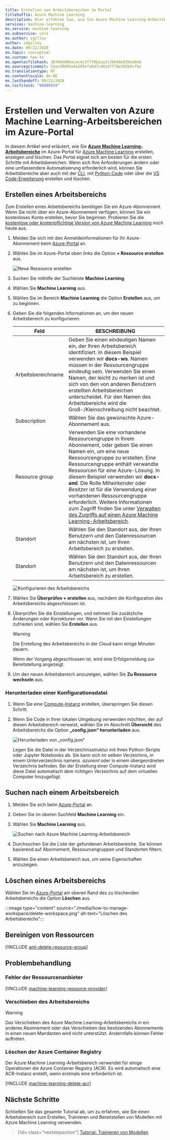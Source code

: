```yaml
---
title: Erstellen von Arbeitsbereichen im Portal
titleSuffix: Azure Machine Learning
description: Hier erfahren Sie, wie Sie Azure Machine Learning-Arbeitsbereiche im Azure-Portal erstellen, anzeigen und löschen.
services: machine-learning
ms.service: machine-learning
ms.subservice: core
ms.author: sgilley
author: sdgilley
ms.date: 09/22/2020
ms.topic: conceptual
ms.custom: how-to
ms.openlocfilehash: 38784b006acac4c3ff70b2aa3c38648e939eddeb
ms.sourcegitcommit: 53acd9895a4a395efa6d7cd41d7f78e392b9cfbe
ms.translationtype: HT
ms.contentlocale: de-DE
ms.lasthandoff: 09/22/2020
ms.locfileid: "90889919"
---
```

# <a name="create-and-manage-azure-machine-learning-workspaces-in-the-azure-portal"></a>Erstellen und Verwalten von Azure Machine Learning-Arbeitsbereichen im Azure-Portal


In diesem Artikel wird erläutert, wie Sie [**Azure Machine Learning-Arbeitsbereiche**](concept-workspace.md) im Azure-Portal für [Azure Machine Learning](overview-what-is-azure-ml.md) erstellen, anzeigen und löschen.  Das Portal eignet sich am besten für die ersten Schritte mit Arbeitsbereichen. Wenn sich Ihre Anforderungen ändern oder eine umfassendere Automatisierung erforderlich wird, können Sie Arbeitsbereiche aber auch mit der [CLI](reference-azure-machine-learning-cli.md), mit [Python-Code](https://docs.microsoft.com/python/api/overview/azure/ml/intro?view=azure-ml-py&preserve-view=true) oder über die [VS Code-Erweiterung](tutorial-setup-vscode-extension.md) erstellen und löschen.

## <a name="create-a-workspace"></a>Erstellen eines Arbeitsbereichs

Zum Erstellen eines Arbeitsbereichs benötigen Sie ein Azure-Abonnement. Wenn Sie nicht über ein Azure-Abonnement verfügen, können Sie ein kostenloses Konto erstellen, bevor Sie beginnen. Probieren Sie die [kostenlose oder kostenpflichtige Version von Azure Machine Learning](https://aka.ms/AMLFree) noch heute aus.

1. Melden Sie sich mit den Anmeldeinformationen für Ihr Azure-Abonnement beim [Azure-Portal](https://portal.azure.com/) an. 

1. Wählen Sie im Azure-Portal oben links die Option **+ Ressource erstellen** aus.

      ![Neue Ressource erstellen](./media/how-to-manage-workspace/create-workspace.gif)

1. Suchen Sie mithilfe der Suchleiste **Machine Learning**.

1. Wählen Sie **Machine Learning** aus.

1. Wählen Sie im Bereich **Machine Learning** die Option **Erstellen** aus, um zu beginnen.

1. Geben Sie die folgenden Informationen an, um den neuen Arbeitsbereich zu konfigurieren:

   Feld|BESCHREIBUNG 
   ---|---
   Arbeitsbereichname |Geben Sie einen eindeutigen Namen ein, der Ihren Arbeitsbereich identifiziert. In diesem Beispiel verwenden wir **docs-ws**. Namen müssen in der Ressourcengruppe eindeutig sein. Verwenden Sie einen Namen, der leicht zu merken ist und sich von den von anderen Benutzern erstellten Arbeitsbereichen unterscheidet. Für den Namen des Arbeitsbereichs wird die Groß-/Kleinschreibung nicht beachtet.
   Subscription |Wählen Sie das gewünschte Azure-Abonnement aus.
   Resource group | Verwenden Sie eine vorhandene Ressourcengruppe in Ihrem Abonnement, oder geben Sie einen Namen ein, um eine neue Ressourcengruppe zu erstellen. Eine Ressourcengruppe enthält verwandte Ressourcen für eine Azure-Lösung. In diesem Beispiel verwenden wir **docs-aml**. Die Rolle *Mitwirkender* oder *Besitzer* ist für die Verwendung einer vorhandenen Ressourcengruppe erforderlich.  Weitere Informationen zum Zugriff finden Sie unter [Verwalten des Zugriffs auf einen Azure Machine Learning-Arbeitsbereich](how-to-assign-roles.md).
   Standort | Wählen Sie den Standort aus, der Ihren Benutzern und den Datenressourcen am nächsten ist, um Ihren Arbeitsbereich zu erstellen.
   Standort | Wählen Sie den Standort aus, der Ihren Benutzern und den Datenressourcen am nächsten ist, um Ihren Arbeitsbereich zu erstellen.

    ![Konfigurieren des Arbeitsbereichs](./media/how-to-manage-workspace/select-edition.png)

1. Wählen Sie **Überprüfen + erstellen** aus, nachdem die Konfiguration des Arbeitsbereichs abgeschlossen ist.
2. Überprüfen Sie die Einstellungen, und nehmen Sie zusätzliche Änderungen oder Korrekturen vor. Wenn Sie mit den Einstellungen zufrieden sind, wählen Sie **Erstellen** aus.

   > [!Warning] 
   > Die Erstellung des Arbeitsbereichs in der Cloud kann einige Minuten dauern.

   Wenn der Vorgang abgeschlossen ist, wird eine Erfolgsmeldung zur Bereitstellung angezeigt. 
 
 1. Um den neuen Arbeitsbereich anzuzeigen, wählen Sie **Zu Ressource wechseln** aus.

### <a name="download-a-configuration-file"></a>Herunterladen einer Konfigurationsdatei

1. Wenn Sie eine [Compute-Instanz](tutorial-1st-experiment-sdk-setup.md#azure) erstellen, überspringen Sie diesen Schritt.

1. Wenn Sie Code in Ihrer lokalen Umgebung verwenden möchten, der auf diesen Arbeitsbereich verweist, wählen Sie im Abschnitt **Übersicht** des Arbeitsbereichs die Option **„config.json“ herunterladen** aus.  

   ![Herunterladen von „config.json“](./media/how-to-manage-workspace/configure.png)
   
   Legen Sie die Datei in der Verzeichnisstruktur mit Ihren Python-Skripts oder Jupyter Notebooks ab. Sie kann sich im selben Verzeichnis, in einem Unterverzeichnis namens *.azureml* oder in einem übergeordneten Verzeichnis befinden. Bei der Erstellung einer Compute-Instanz wird diese Datei automatisch dem richtigen Verzeichnis auf dem virtuellen Computer hinzugefügt.
## <a name="find-a-workspace"></a><a name="view"></a>Suchen nach einem Arbeitsbereich

1. Melden Sie sich beim [Azure-Portal](https://portal.azure.com/) an.

1. Geben Sie im oberen Suchfeld **Machine Learning** ein.  

1. Wählen Sie **Machine Learning** aus.

   ![Suchen nach Azure Machine Learning-Arbeitsbereich](./media/how-to-manage-workspace/find-workspaces.png)

1. Durchsuchen Sie die Liste der gefundenen Arbeitsbereiche. Sie können basierend auf Abonnement, Ressourcengruppen und Standorten filtern.  

1. Wählen Sie einen Arbeitsbereich aus, um seine Eigenschaften anzuzeigen.

## <a name="delete-a-workspace"></a>Löschen eines Arbeitsbereichs

Wählen Sie im [Azure-Portal](https://portal.azure.com/) am oberen Rand des zu löschenden Arbeitsbereichs die Option **Löschen** aus.

:::image type="content" source="./media/how-to-manage-workspace/delete-workspace.png" alt-text="Löschen des Arbeitsbereichs":::

## <a name="clean-up-resources"></a>Bereinigen von Ressourcen

[!INCLUDE [aml-delete-resource-group](../../includes/aml-delete-resource-group.md)]

## <a name="troubleshooting"></a>Problembehandlung

### <a name="resource-provider-errors"></a>Fehler der Ressourcenanbieter

[!INCLUDE [machine-learning-resource-provider](../../includes/machine-learning-resource-provider.md)]

### <a name="moving-the-workspace"></a>Verschieben des Arbeitsbereichs

> [!WARNING]
> Das Verschieben des Azure Machine Learning-Arbeitsbereichs in ein anderes Abonnement oder das Verschieben des besitzenden Abonnements in einen neuen Mandanten wird nicht unterstützt. Andernfalls können Fehler auftreten.

### <a name="deleting-the-azure-container-registry"></a>Löschen der Azure Container Registry

Der Azure Machine Learning-Arbeitsbereich verwendet für einige Operationen die Azure Container Registry (ACR). Es wird automatisch eine ACR-Instanz erstellt, wenn erstmals eine erforderlich ist.

[!INCLUDE [machine-learning-delete-acr](../../includes/machine-learning-delete-acr.md)]

## <a name="next-steps"></a>Nächste Schritte

Schließen Sie das gesamte Tutorial ab, um zu erfahren, wie Sie einen Arbeitsbereich zum Erstellen, Trainieren und Bereitstellen von Modellen mit Azure Machine Learning verwenden.

> [!div class="nextstepaction"]
> [Tutorial: Trainieren von Modellen](tutorial-train-models-with-aml.md)
